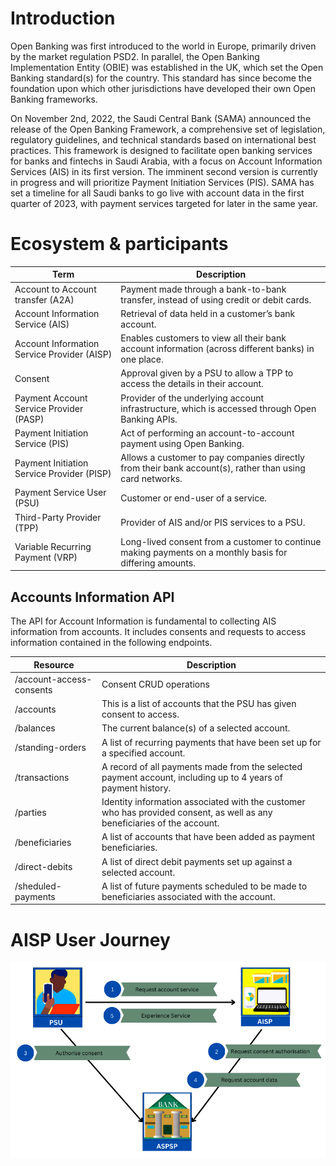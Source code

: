 
# Introduction 
 
Open Banking was first introduced to the world in Europe, primarily driven by the market regulation PSD2. In parallel, the Open Banking Implementation Entity (OBIE) was established in the UK, which set the Open Banking standard(s) for the country. This standard has since become the foundation upon which other jurisdictions have developed their own Open Banking frameworks.

On November 2nd, 2022, the Saudi Central Bank (SAMA) announced the release of the Open Banking Framework, a comprehensive set of legislation, regulatory guidelines, and technical standards based on international best practices. This framework is designed to facilitate open banking services for banks and fintechs in Saudi Arabia, with a focus on Account Information Services (AIS) in its first version. The imminent second version is currently in progress and will prioritize Payment Initiation Services (PIS). SAMA has set a timeline for all Saudi banks to go live with account data in the first quarter of 2023, with payment services targeted for later in the same year.


# Ecosystem & participants

| Term | Description |
|-----------------------------------|--|
| Account to Account transfer (A2A) | Payment made through a bank-to-bank transfer, instead of using credit or debit cards. |
| Account Information Service (AIS) | Retrieval of data held in a customer’s bank account. |
| Account Information Service Provider (AISP) | Enables customers to view all their bank account information (across different banks) in one place. |
| Consent | Approval given by a PSU to allow a TPP to access the details in their account. |
| Payment Account Service Provider (PASP) | Provider of the underlying account infrastructure, which is accessed through Open Banking APIs. |
| Payment Initiation Service (PIS) | Act of performing an account-to-account payment using Open Banking. |
| Payment Initiation Service Provider (PISP) | Allows a customer to pay companies directly from their bank account(s), rather than using card networks. |
| Payment Service User (PSU) | Customer or end-user of a service. |
| Third-Party Provider (TPP) | Provider of AIS and/or PIS services to a PSU. |
| Variable Recurring Payment (VRP) | Long-lived consent from a customer to continue making payments on a monthly basis for differing amounts. |

## Accounts Information API

The API for Account Information is fundamental to collecting AIS information from accounts. It includes consents and requests to access information contained in the following endpoints.

| Resource            | Description        | 
|---------------------|--------------------|
| /account-access-consents | Consent CRUD operations |
| /accounts           | This is a list of accounts that the PSU has given consent to access. |
| /balances           | The current balance(s) of a selected account. | 
| /standing-orders    | A list of recurring payments that have been set up for a specified account. | 
| /transactions       | A record of all payments made from the selected payment account, including up to 4 years of payment history. |
| /parties            |  Identity information associated with the customer who has provided consent, as well as any beneficiaries of the account. | 
| /beneficiaries      | A list of accounts that have been added as payment beneficiaries.|
| /direct-debits      | A list of direct debit payments set up against a selected account. |
| /sheduled-payments  | A list of future payments scheduled to be made to beneficiaries associated with the account. |

# AISP User Journey 
![user journey](https://raw.githubusercontent.com/obita-tech/catalog/master/samaa100/resources/userJourney.png)


